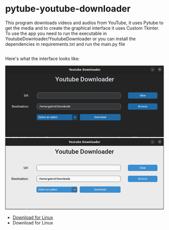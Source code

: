 # pytube-youtube-downloader

This program downloads videos and audios from YouTube, it uses Pytube to get the media and to create the graphical interface it uses Custom Tkinter. To use the app you need to run the executable in YoutubeDownloader/YoutubeDownloader or you can install the dependencies in requirements.txt and run the main.py file


  ##
 Here's what the interface looks like:

 ![](images/interface-dark-mode.png)
![](images/interface-light-mode.png)


<ul>
  <li>
    <a href="https://www.mediafire.com/file/vjdwy3igp39vchf/YoutubeDownloader/file">Download for Linux</a>
  </li>

  <li>
    <a src="#">Download for Linux</a>
  </li>

</ul>
    

